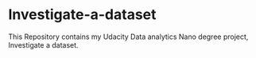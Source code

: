 # Investigate-a-dataset
This Repository contains my Udacity Data analytics Nano degree project, Investigate a dataset.

